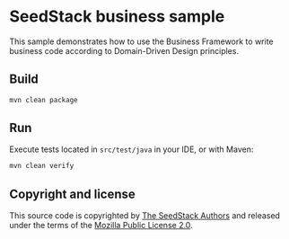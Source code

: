 # SeedStack business sample

This sample demonstrates how to use the Business Framework to write business code according to Domain-Driven Design principles. 

## Build

```bash
mvn clean package
```

## Run

Execute tests located in `src/test/java` in your IDE, or with Maven:

```bash
mvn clean verify
```

## Copyright and license

This source code is copyrighted by [The SeedStack Authors](https://github.com/seedstack/seedstack/blob/master/AUTHORS) and
released under the terms of the [Mozilla Public License 2.0](https://www.mozilla.org/MPL/2.0/). 
